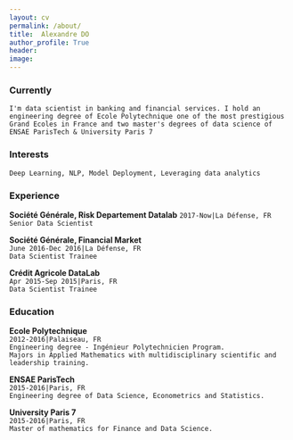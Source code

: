 ```yaml
---
layout: cv
permalink: /about/
title:  Alexandre DO
author_profile: True
header:
image:
---
```



### Currently
    
   `I'm data scientist in banking and financial services. I hold an engineering degree of Ecole Polytechnique one of the most prestigious Grand Ecoles in France and two master's degrees of data science of ENSAE ParisTech & University Paris 7`


### Interests

`Deep Learning, NLP, Model Deployment, Leveraging data analytics`

### Experience
 **Société Générale, Risk Departement Datalab** 
 `2017-Now|La Défense, FR`   
 `Senior Data Scientist`  
 
 **Société Générale, Financial Market**   
    `June 2016-Dec 2016|La Défense, FR`  
    `Data Scientist Trainee`  
  
**Crédit Agricole  DataLab**   
    `Apr 2015-Sep 2015|Paris, FR`  
    `Data Scientist Trainee`     


### Education
**Ecole Polytechnique**   
    `2012-2016|Palaiseau, FR`  
    `Engineering degree - Ingénieur Polytechnicien Program. `  
    `Majors in Applied Mathematics with multidisciplinary scientific and leadership training.` 

**ENSAE ParisTech**   
    `2015-2016|Paris, FR`  
    `Engineering degree of Data Science, Econometrics and Statistics. `

**University Paris 7**   
    `2015-2016|Paris, FR `  
    `Master of mathematics for Finance and Data Science.`





